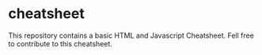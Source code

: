 # cheatsheet
This repository contains a basic HTML and Javascript Cheatsheet.
Fell free to contribute to this cheatsheet.
